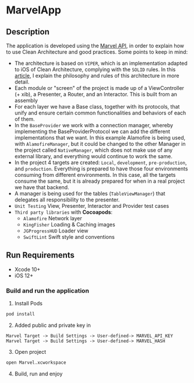# MarvelApp

## Description

The application is developed using the [Marvel API](https://developer.marvel.com), in order to explain how to use Clean Architecture and good practices.  Some points to keep in mind:

* The architecture is based on `VIPER`, which is an implementation adapted to iOS of Clean Architecture, complying with the `SOLID` rules. In this [article](https://alfonsomiranda.com/posts/clean-architecture-ios-viper/), I explain the philosophy and rules of this architecture in more detail.
* Each module or "screen" of the project is made up of a ViewController (+ xib), a Presenter, a Router, and an Interactor. This is built from an assembly
* For each layer we have a Base class, together with its protocols, that unify and ensure certain common functionalities and behaviors of each of them.
* In the `BaseProvider` we work with a connection manager, whereby implementing the BaseProviderProtocol we can add the different implementations that we want. In this example Alamofire is being used, with `AlamofireManager`, but it could be changed to the other Manager in the project called `NativeManager`, which does not make use of any external library, and everything would continue to work the same.
* In the project 4 targets are created: `Local`, `development`, `pre-production`, and `production`. Everything is prepared to have those four environments consuming from different environments. In this case, all the targets consume the same, but it is already prepared for when in a real project we have that backend.
* A manager is being used for the tables (`TableViewManager`) that delegates all responsibility to the presenter.
* `Unit Testing` View, Presenter, Interactor and Provider test cases
* `Third party libraries` with **Cocoapods**:
    * `Alamofire` Network layer
    * `KingFisher` Loading & Caching images
    * `JGProgressHUD` Loader view
    * `SwiftLint` Swift style and conventions

## Run Requirements

* Xcode 10+
* iOS 12+

### Build and run the application

1. Install Pods

```bash
pod install
```

2. Added public and private key in 

```
Marvel Target -> Build Settings -> User-defined-> MARVEL_API_KEY
Marvel Target -> Build Settings -> User-defined-> MARVEL_HASH
```

3. Open project

```bash
open Marvel.xcworkspace
```

4. Build, run and enjoy

